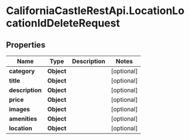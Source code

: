 # CaliforniaCastleRestApi.LocationLocationIdDeleteRequest

## Properties

Name | Type | Description | Notes
------------ | ------------- | ------------- | -------------
**category** | **Object** |  | [optional] 
**title** | **Object** |  | [optional] 
**description** | **Object** |  | [optional] 
**price** | **Object** |  | [optional] 
**images** | **Object** |  | [optional] 
**amenities** | **Object** |  | [optional] 
**location** | **Object** |  | [optional] 


